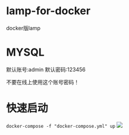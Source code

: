 # lamp-for-docker
docker版lamp

# MYSQL
默认账号:admin
默认密码:123456

不要在线上使用这个账号密码！

# 快速启动
`docker-compose -f "docker-compose.yml" up`
![](https://img2020.cnblogs.com/blog/1446506/202003/1446506-20200310180212108-1429648412.jpg)
